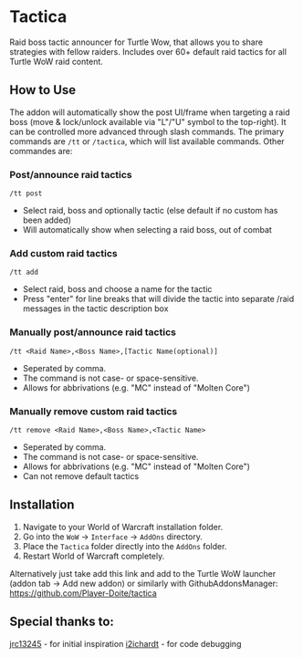 # Tactica
Raid boss tactic announcer for Turtle Wow, that allows you to share strategies with fellow raiders. Includes over 60+ default raid tactics for all Turtle WoW raid content.

## How to Use
The addon will automatically show the post UI/frame when targeting a raid boss (move & lock/unlock available via "L"/"U" symbol to the top-right). It can be controlled more advanced through slash commands. The primary commands are `/tt` or `/tactica`, which will list available commands.
Other commandes are:

### Post/announce raid tactics
`/tt post`
-   Select raid, boss and optionally tactic (else default if no custom has been added)
-   Will automatically show when selecting a raid boss, out of combat

### Add custom raid tactics
`/tt add`
-   Select raid, boss and choose a name for the tactic
-   Press "enter" for line breaks that will divide the tactic into separate /raid messages in the tactic description box

### Manually post/announce raid tactics
`/tt <Raid Name>,<Boss Name>,[Tactic Name(optional)]`
-   Seperated by comma.
-   The command is not case- or space-sensitive.
-   Allows for abbrivations (e.g. "MC" instead of "Molten Core")

### Manually remove custom raid tactics
`/tt remove <Raid Name>,<Boss Name>,<Tactic Name>`
-   Seperated by comma.
-   The command is not case- or space-sensitive.
-   Allows for abbrivations (e.g. "MC" instead of "Molten Core")
-   Can not remove default tactics

## Installation
1.  Navigate to your World of Warcraft installation folder.
2.  Go into the `WoW` -> `Interface` -> `AddOns` directory.
3.  Place the `Tactica` folder directly into the `AddOns` folder.
4.  Restart World of Warcraft completely.

Alternatively just take add this link and add to the Turtle WoW launcher (addon tab -> Add new addon) or similarly with GithubAddonsManager: https://github.com/Player-Doite/tactica

## Special thanks to:
[jrc13245](https://github.com/jrc13245/) - for initial inspiration
[i2ichardt](https://github.com/i2ichardt) - for code debugging
